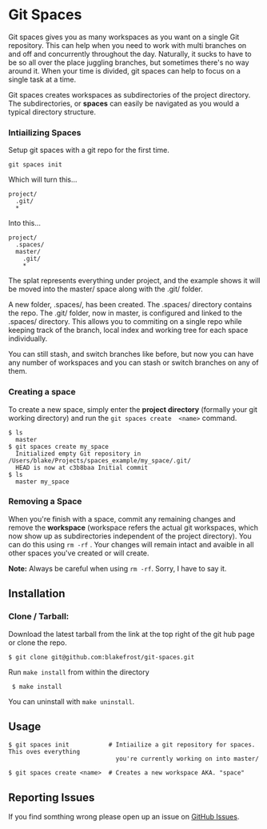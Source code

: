 # Git Spaces

Git spaces gives you as many workspaces as you want on a single Git repository. This can help when you need to work with multi branches on and off and concurrently throughout the day. Naturally, it sucks to have to be so all over the place juggling branches, but sometimes there's no way around it. When your time is divided, git spaces can help to focus on a single task at a time.

Git spaces creates workspaces as subdirectories of the project directory. The subdirectories, or **spaces** can easily be navigated as you would a typical directory structure.

### Intiailizing Spaces

Setup git spaces with a git repo for the first time.

    git spaces init

Which will turn this...

    project/
      .git/
      *                                                   
 
Into this...
   
    project/
      .spaces/
      master/
        .git/
        *

The splat represents everything under project, and the example shows it will be moved into the master/ space along with the .git/ folder.

A new folder, .spaces/, has been created. The .spaces/ directory contains the repo. The .git/ folder, now in master, is configured and linked to the .spaces/ directory. This allows you to commiting on a single repo while keeping track of the branch, local index and working tree for each space individually.

You can still stash, and switch branches like before, but now you can have any number of workspaces and you can stash or switch branches on any of them.

### Creating a space

To create a new space, simply enter the **project directory** (formally your git working directory) and run the `git spaces create  <name>` command.

    $ ls
      master
    $ git spaces create my_space
      Initialized empty Git repository in /Users/blake/Projects/spaces_example/my_space/.git/
      HEAD is now at c3b8baa Initial commit
    $ ls
      master my_space

### Removing a Space

When you're finish with a space, commit any remaining changes and remove the **workspace** (workspace refers the actual git workspaces, which now show up as subdirectories independent of the project directory). You can do this using `rm -rf` . Your changes will remain intact and avaible in all other spaces you've created or will create.

**Note:** Always be careful when using `rm -rf`. Sorry, I have to say it.

## Installation

### Clone / Tarball:

Download the latest tarball from the link at the top right of the git hub page or clone the repo.

    $ git clone git@github.com:blakefrost/git-spaces.git

Run `make install` from within the directory

     $ make install

You can uninstall with `make uninstall`.

## Usage

    $ git spaces init           # Intiailize a git repository for spaces. This oves everything
                                  you're currently working on into master/

    $ git spaces create <name>  # Creates a new workspace AKA. "space"

## Reporting Issues

If you find somthing wrong please open up an issue on [GitHub Issues](https://github.com/blakefrost/git-spaces/issues).

